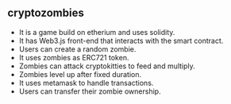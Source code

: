 ## cryptozombies
- It is a game build on etherium and uses solidity. 
- It has Web3.js front-end that interacts with the smart contract.
- Users can create a random zombie.
- It uses zombies as ERC721 token.
- Zombies can attack cryptokitties to feed and multiply.
- Zombies level up after fixed duration.
- It uses metamask to handle transactions.
- Users can transfer their zombie ownership.
